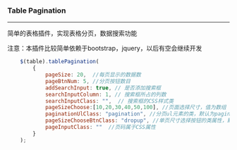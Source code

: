 ### Table Pagination
---------------------------------------------------------
简单的表格插件，实现表格分页，数据搜索功能

注意：本插件比较简单依赖于bootstrap，jquery，以后有空会继续开发

```javascript
    $(table).tablePagination(
        {
            pageSize: 20,  //每页显示的数据数
            pageBtnNum: 5, //分页按钮数目
            addSearchInput: true, // 是否添加搜索框
            searchInputColumn: 1, // 搜索框所占的列数
            searchInputClass: "",  // 搜索框的CSS样式类
            pageSizeChoose:[10,20,30,40,50,100], //页面选择尺寸，值为数组
            paginationUlClass: "pagination", //分页ul元素的类，默认为pagination
            pageSizeChooseBtnClass: "dropup", //单页尺寸选择按钮的类属性，默认为dropup
            pageInputClass: ""  //页码属于CSS属性
        }
    );
```